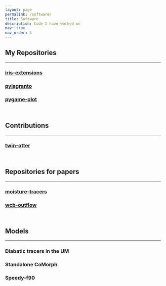 ```yaml
---
layout: page
permalink: /software/
title: Software
description: Code I have worked on
nav: true
nav_order: 4
---
```



## **My Repositories**
---

### [iris-extensions](https://github.com/leosaffin/iris-extensions)

### [pylagranto](https://github.com/leosaffin/pylagranto)

### [pygame-plot](https://github.com/leosaffin/pygame_plot)


&nbsp;

## **Contributions**
---
### [twin-otter](https://github.com/EUREC4A-UK/twin-otter)

&nbsp;

## **Repositories for papers**
---
### [moisture-tracers](https://github.com/leosaffin/moisture_tracers)

### [wcb-outflow](https://github.com/leosaffin/wcb_airmass)

&nbsp;

## **Models**
---
### Diabatic tracers in the UM

### Standalone CoMorph

### Speedy-f90
